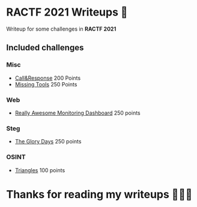 # RACTF 2021  Writeups :triangular_flag_on_post:
Writeup for some challenges in **RACTF 2021**

## Included challenges

### Misc
- [Call&Response](https://github.com/MikelAcker/RACTF_2021_Writeup/tree/main/Misc/Call%26Response) 200 Points
- [Missing Tools](https://github.com/MikelAcker/RACTF_2021_Writeup/tree/main/Misc/Missing%20Tools) 250 Points

### Web
- [Really Awesome Monitoring Dashboard](https://github.com/MikelAcker/RACTF_2021_Writeup/tree/main/Web/Really%20Awesome%20Monitoring%20Dashboard) 250 points

### Steg
- [The Glory Days](https://github.com/MikelAcker/RACTF_2021_Writeup/tree/main/Steg/The%20Glory%20Days) 250 points

### OSINT
- [Triangles](https://github.com/MikelAcker/RACTF_2021_Writeup/tree/main/OSINT/Triangles) 100 points

# Thanks for reading my writeups 🙂🙂🙂
